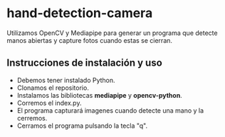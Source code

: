# hand-detection-camera
Utilizamos OpenCV y Mediapipe para generar un programa que detecte manos abiertas y capture fotos cuando estas se cierran.
## Instrucciones de instalación y uso
* Debemos tener instalado Python.
* Clonamos el repositorio.
* Instalamos las bibliotecas **mediapipe** y **opencv-python**.
* Corremos el index.py.
* El programa capturará imagenes cuando detecte una mano y la cerremos.
* Cerramos el programa pulsando la tecla "q".